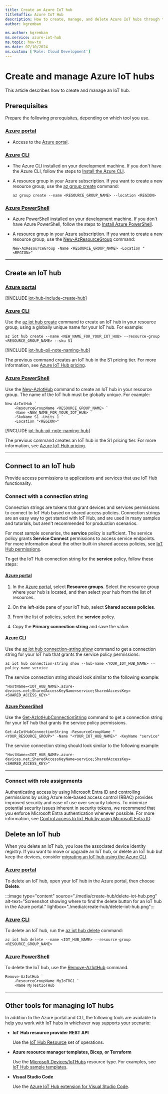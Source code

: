 ```yaml
---
title: Create an Azure IoT hub
titleSuffix: Azure IoT Hub
description: How to create, manage, and delete Azure IoT hubs through the Azure portal, CLI, and PowerShell. Includes information about retrieving the service connection string.
author: kgremban

ms.author: kgremban
ms.service: azure-iot-hub
ms.topic: how-to
ms.date: 07/10/2024
ms.custom: ['Role: Cloud Development']
---
```


# Create and manage Azure IoT hubs

This article describes how to create and manage an IoT hub.

## Prerequisites

Prepare the following prerequisites, depending on which tool you use.

### [Azure portal](#tab/portal)

* Access to the [Azure portal](https://portal.azure.com).

### [Azure CLI](#tab/cli)

* The Azure CLI installed on your development machine. If you don't have the Azure CLI, follow the steps to [Install the Azure CLI](/cli/azure/install-azure-cli).

* A resource group in your Azure subscription. If you want to create a new resource group, use the [az group create](/cli/azure/group#az-group-create) command:

  ```azurecli-interactive
  az group create --name <RESOURCE_GROUP_NAME> --location <REGION>
  ```

### [Azure PowerShell](#tab/powershell)

* Azure PowerShell installed on your development machine. If you don't have Azure PowerShell, follow the steps to [Install Azure PowerShell](/powershell/azure/install-azure-powershell).

* A resource group in your Azure subscription. If you want to create a new resource group, use the [New-AzResourceGroup](/powershell/module/az.Resources/New-azResourceGroup) command:

   ```azurepowershell-interactive
   New-AzResourceGroup -Name <RESOURCE_GROUP_NAME> -Location "<REGION>"
   ```

---

## Create an IoT hub

### [Azure portal](#tab/portal)

[!INCLUDE [iot-hub-include-create-hub](../../includes/iot-hub-include-create-hub.md)]

### [Azure CLI](#tab/cli)

Use the [az iot hub create](/cli/azure/iot/hub#az-iot-hub-create) command to create an IoT hub in your resource group, using a globally unique name for your IoT hub. For example:

```azurecli-interactive
az iot hub create --name <NEW_NAME_FOR_YOUR_IOT_HUB> --resource-group <RESOURCE_GROUP_NAME> --sku S1
```

[!INCLUDE [iot-hub-pii-note-naming-hub](../../includes/iot-hub-pii-note-naming-hub.md)]

The previous command creates an IoT hub in the S1 pricing tier. For more information, see [Azure IoT Hub pricing](https://azure.microsoft.com/pricing/details/iot-hub/).

### [Azure PowerShell](#tab/powershell)

Use the [New-AzIotHub](/powershell/module/az.IotHub/New-azIotHub) command to create an IoT hub in your resource group. The name of the IoT hub must be globally unique. For example:

```azurepowershell-interactive
New-AzIotHub `
    -ResourceGroupName <RESOURCE_GROUP_NAME> `
    -Name <NEW_NAME_FOR_YOUR_IOT_HUB> `
    -SkuName S1 -Units 1 `
    -Location "<REGION>"
```

[!INCLUDE [iot-hub-pii-note-naming-hub](../../includes/iot-hub-pii-note-naming-hub.md)]

The previous command creates an IoT hub in the S1 pricing tier. For more information, see [Azure IoT Hub pricing](https://azure.microsoft.com/pricing/details/iot-hub/).

---

## Connect to an IoT hub

Provide access permissions to applications and services that use IoT Hub functionality.

### Connect with a connection string

Connection strings are tokens that grant devices and services permissions to connect to IoT Hub based on shared access policies. Connection strings are an easy way to get started with IoT Hub, and are used in many samples and tutorials, but aren't recommended for production scenarios.

For most sample scenarios, the **service** policy is sufficient. The service policy grants **Service Connect** permissions to access service endpoints. For more information about the other built-in shared access policies, see [IoT Hub permissions](./iot-hub-dev-guide-sas.md#access-control-and-permissions).

To get the IoT Hub connection string for the **service** policy, follow these steps:

#### [Azure portal](#tab/portal)

1. In the [Azure portal](https://portal.azure.com), select **Resource groups**. Select the resource group where your hub is located, and then select your hub from the list of resources.

1. On the left-side pane of your IoT hub, select **Shared access policies**.

1. From the list of policies, select the **service** policy.

1. Copy the **Primary connection string** and save the value.

#### [Azure CLI](#tab/cli)

Use the [az iot hub connection-string show](/cli/azure/iot/hub/connection-string#az-iot-hub-connection-string-show) command to get a connection string for your IoT hub that grants the service policy permissions:

```azurecli-interactive
az iot hub connection-string show --hub-name <YOUR_IOT_HUB_NAME> --policy-name service
```

The service connection string should look similar to the following example:

```text
"HostName=<IOT_HUB_NAME>.azure-devices.net;SharedAccessKeyName=service;SharedAccessKey=<SHARED_ACCESS_KEY>"
```

#### [Azure PowerShell](#tab/powershell)

Use the [Get-AzIotHubConnectionString](/powershell/module/az.iothub/get-aziothubconnectionstring) command to get a connection string for your IoT hub that grants the service policy permissions.

```azurepowershell-interactive
Get-AzIotHubConnectionString -ResourceGroupName "<YOUR_RESOURCE_GROUP>" -Name "<YOUR_IOT_HUB_NAME>" -KeyName "service"
```

The service connection string should look similar to the following example:

```text
"HostName=<IOT_HUB_NAME>.azure-devices.net;SharedAccessKeyName=service;SharedAccessKey=<SHARED_ACCESS_KEY>"
```

---

### Connect with role assignments

Authenticating access by using Microsoft Entra ID and controlling permissions by using Azure role-based access control (RBAC) provides improved security and ease of use over security tokens. To minimize potential security issues inherent in security tokens, we recommend that you enforce Microsoft Entra authentication whenever possible. For more information, see [Control access to IoT Hub by using Microsoft Entra ID](./authenticate-authorize-azure-ad.md).

## Delete an IoT hub

When you delete an IoT hub, you lose the associated device identity registry. If you want to move or upgrade an IoT hub, or delete an IoT hub but keep the devices, consider [migrating an IoT hub using the Azure CLI](./migrate-hub-state-cli.md).

### [Azure portal](#tab/portal)

To delete an IoT hub, open your IoT hub in the Azure portal, then choose **Delete**.

:::image type="content" source="./media/create-hub/delete-iot-hub.png" alt-text="Screenshot showing where to find the delete button for an IoT hub in the Azure portal." lightbox="./media/create-hub/delete-iot-hub.png":::

### [Azure CLI](#tab/cli)

To delete an IoT hub, run the [az iot hub delete](/cli/azure/iot/hub#az-iot-hub-delete) command:

```azurecli-interactive
az iot hub delete --name <IOT_HUB_NAME> --resource-group <RESOURCE_GROUP_NAME>
```

### [Azure PowerShell](#tab/powershell)

To delete the IoT hub, use the [Remove-AzIotHub](/powershell/module/az.iothub/remove-aziothub) command.

```azurepowershell-interactive
Remove-AzIotHub `
    -ResourceGroupName MyIoTRG1 `
    -Name MyTestIoTHub
```

---

## Other tools for managing IoT hubs

In addition to the Azure portal and CLI, the following tools are available to help you work with IoT hubs in whichever way supports your scenario:

* **IoT Hub resource provider REST API**

  Use the [IoT Hub Resource](/rest/api/iothub/iot-hub-resource) set of operations.

* **Azure resource manager templates, Bicep, or Terraform**

  Use the [Microsoft.Devices/IoTHubs](/azure/templates/microsoft.devices/iothubs) resource type. For examples, see [IoT Hub sample templates](/samples/browse/?terms=iot%20hub&languages=bicep%2Cjson).

* **Visual Studio Code**

  Use the [Azure IoT Hub extension for Visual Studio Code](./reference-iot-hub-extension.md).
